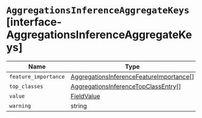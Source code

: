 # `AggregationsInferenceAggregateKeys` [interface-AggregationsInferenceAggregateKeys]

| Name | Type | Description |
| - | - | - |
| `feature_importance` | [AggregationsInferenceFeatureImportance](./AggregationsInferenceFeatureImportance.md)[] | &nbsp; |
| `top_classes` | [AggregationsInferenceTopClassEntry](./AggregationsInferenceTopClassEntry.md)[] | &nbsp; |
| `value` | [FieldValue](./FieldValue.md) | &nbsp; |
| `warning` | string | &nbsp; |
